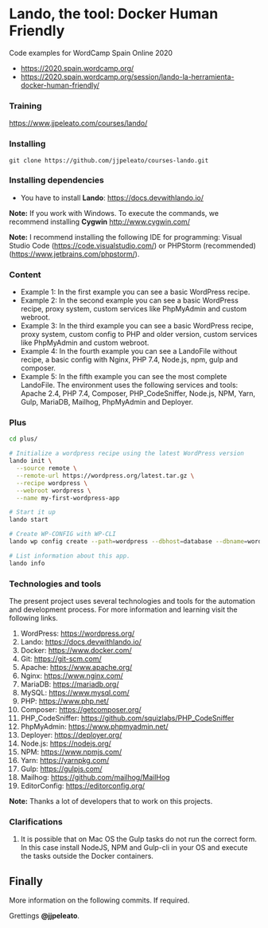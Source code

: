 # Lando, the tool: Docker Human Friendly

Code examples for WordCamp Spain Online 2020

- https://2020.spain.wordcamp.org/
- https://2020.spain.wordcamp.org/session/lando-la-herramienta-docker-human-friendly/

### Training

https://www.jjpeleato.com/courses/lando/

### Installing

`git clone https://github.com/jjpeleato/courses-lando.git`

### Installing dependencies

- You have to install **Lando**: https://docs.devwithlando.io/

**Note:** If you work with Windows. To execute the commands, we recommend installing **Cygwin** http://www.cygwin.com/

**Note:** I recommend installing the following IDE for programming: Visual Studio Code (https://code.visualstudio.com/) or PHPStorm (recommended) (https://www.jetbrains.com/phpstorm/).

### Content

- Example 1: In the first example you can see a basic WordPress recipe.
- Example 2: In the second example you can see a basic WordPress recipe, proxy system, custom services like PhpMyAdmin and custom webroot.
- Example 3: In the third example you can see a basic WordPress recipe, proxy system, custom config to PHP and older version, custom services like PhpMyAdmin and custom webroot.
- Example 4: In the fourth example you can see a LandoFile without recipe, a basic config with Nginx, PHP 7.4, Node.js, npm, gulp and composer.
- Example 5: In the fifth example you can see the most complete LandoFile. The environment uses the following services and tools: Apache 2.4, PHP 7.4, Composer, PHP_CodeSniffer, Node.js, NPM, Yarn, Gulp, MariaDB, Mailhog, PhpMyAdmin and Deployer.

### Plus

```bash
cd plus/

# Initialize a wordpress recipe using the latest WordPress version
lando init \
  --source remote \
  --remote-url https://wordpress.org/latest.tar.gz \
  --recipe wordpress \
  --webroot wordpress \
  --name my-first-wordpress-app

# Start it up
lando start

# Create WP-CONFIG with WP-CLI
lando wp config create --path=wordpress --dbhost=database --dbname=wordpress --dbuser=wordpress --dbpass=wordpress --dbprefix=lando_

# List information about this app.
lando info
```

### Technologies and tools

The present project uses several technologies and tools for the automation and development process. For more information and learning visit the following links.

1. WordPress: https://wordpress.org/
2. Lando: https://docs.devwithlando.io/
3. Docker: https://www.docker.com/
4. Git: https://git-scm.com/
5. Apache: https://www.apache.org/
6. Nginx: https://www.nginx.com/
7. MariaDB: https://mariadb.org/
8. MySQL: https://www.mysql.com/
9. PHP: https://www.php.net/
10. Composer: https://getcomposer.org/
11. PHP_CodeSniffer: https://github.com/squizlabs/PHP_CodeSniffer
12. PhpMyAdmin: https://www.phpmyadmin.net/
13. Deployer: https://deployer.org/
14. Node.js: https://nodejs.org/
15. NPM: https://www.npmjs.com/
16. Yarn: https://yarnpkg.com/
17. Gulp: https://gulpjs.com/
18. Mailhog: https://github.com/mailhog/MailHog
19. EditorConfig: https://editorconfig.org/

**Note:** Thanks a lot of developers that to work on this projects.

### Clarifications

1. It is possible that on Mac OS the Gulp tasks do not run the correct form. In this case install NodeJS, NPM and Gulp-cli in your OS and execute the tasks outside the Docker containers.

## Finally

More information on the following commits. If required.

Grettings **@jjpeleato**.